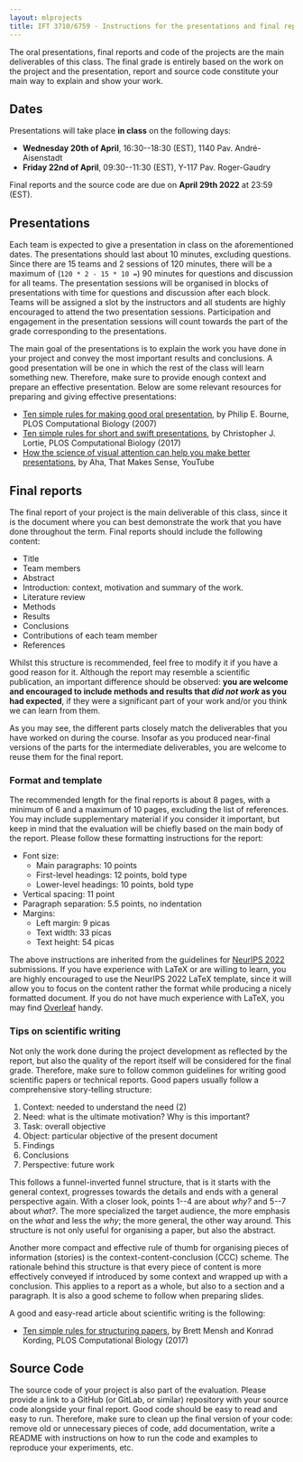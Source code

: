 ```yaml
---
layout: mlprojects
title: IFT 3710/6759 - Instructions for the presentations and final report
---
```


The oral presentations, final reports and code of the projects are the main deliverables of this class. The final grade is entirely based on the work on the project and the presentation, report and source code constitute your main way to explain and show your work.

## Dates

Presentations will take place **in class** on the following days:

* **Wednesday 20th of April**, 16:30--18:30 (EST), 1140 Pav. André-Aisenstadt
* **Friday 22nd of April**, 09:30--11:30 (EST), Y-117 Pav. Roger-Gaudry

Final reports and the source code are due on **April 29th 2022** at 23:59 (EST).

## Presentations

Each team is expected to give a presentation in class on the aforementioned dates. The presentations should last about 10 minutes, excluding questions. Since there are 15 teams and 2 sessions of 120 minutes, there will be a maximum of (`120 * 2 - 15 * 10 =`) 90 minutes for questions and discussion for all teams. The presentation sessions will be organised in blocks of presentations with time for questions and discussion after each block. Teams will be assigned a slot by the instructors and all students are highly encouraged to attend the two presentation sessions. Participation and engagement in the presentation sessions will count towards the part of the grade corresponding to the presentations.

The main goal of the presentations is to explain the work you have done in your project and convey the most important results and conclusions. A good presentation will be one in which the rest of the class will learn something new. Therefore, make sure to provide enough context and prepare an effective presentation. Below are some relevant resources for preparing and giving effective presentations:

* [Ten simple rules for making good oral presentation](https://journals.plos.org/ploscompbiol/article/file?id=10.1371/journal.pcbi.0030077&type=printable), by Philip E. Bourne, PLOS Computational Biology (2007)
* [Ten simple rules for short and swift presentations](https://journals.plos.org/ploscompbiol/article/file?id=10.1371/journal.pcbi.1005373&type=printable), by Christopher J. Lortie, PLOS Computational Biology (2017)
* [How the science of visual attention can help you make better presentations](https://www.youtube.com/watch?v=gOnSTEFJmoU), by  Aha, That Makes Sense, YouTube

## Final reports

The final report of your project is the main deliverable of this class, since it is the document where you can best demonstrate the work that you have done throughout the term. Final reports should include the following content:

* Title
* Team members
* Abstract
* Introduction: context, motivation and summary of the work.
* Literature review
* Methods
* Results
* Conclusions
* Contributions of each team member
* References

Whilst this structure is recommended, feel free to modify it if you have a good reason for it. Although the report may resemble a scientific publication, an important difference should be observed: **you are welcome and encouraged to include methods and results that _did not work_ as you had expected**, if they were a significant part of your work and/or you think we can learn from them. 

As you may see, the different parts closely match the deliverables that you have worked on during the course. Insofar as you produced near-final versions of the parts for the intermediate deliverables, you are welcome to reuse them for the final report.

### Format and template

The recommended length for the final reports is about 8 pages, with a minimum of 6 and a maximum of 10 pages, excluding the list of references. You may include supplementary material if you consider it important, but keep in mind that the evaluation will be chiefly based on the main body of the report. Please follow these formatting instructions for the report:

* Font size:
    * Main paragraphs: 10 points
    * First-level headings: 12 points, bold type
    * Lower-level headings: 10 points, bold type
* Vertical spacing: 11 point
* Paragraph separation: 5.5 points, no indentation
* Margins:
    * Left margin: 9 picas
    * Text width: 33 picas
    * Text height: 54 picas

The above instructions are inherited from the guidelines for [NeurIPS 2022](https://neurips.cc/Conferences/2022/PaperInformation/StyleFiles) submissions. If you have experience with LaTeX or are willing to learn, you are highly encouraged to use the NeurIPS 2022 LaTeX template, since it will allow you to focus on the content rather the format while producing a nicely formatted document. If you do not have much experience with LaTeX, you may find [Overleaf](https://www.overleaf.com/) handy.

### Tips on scientific writing

Not only the work done during the project development as reflected by the report, but also the quality of the report itself will be considered for the final grade. Therefore, make sure to follow common guidelines for writing good scientific papers or technical reports. Good papers usually follow a comprehensive story-telling structure:

1. Context: needed to understand the need (2)
2. Need: what is the ultimate motivation? Why is this important?
3. Task: overall objective
4. Object: particular objective of the present document
5. Findings
6. Conclusions
7. Perspective: future work

This follows a funnel-inverted funnel structure, that is it starts with the general context, progresses towards the details and ends with a general perspective again. With a closer look, points 1--4 are about _why?_ and 5--7 about _what?_. The more specialized the target audience, the more emphasis on the _what_ and less the _why_; the more general, the other way around. This structure is not only useful for organising a paper, but also the abstract.

Another more compact and effective rule of thumb for organising pieces of information (stories) is the context-content-conclusion (CCC) scheme. The rationale behind this structure is that every piece of content is more effectively conveyed if introduced by some context and wrapped up with a conclusion. This applies to a report as a whole, but also to a section and a paragraph. It is also a good scheme to follow when preparing slides.

A good and easy-read article about scientific writing is the following:

* [Ten simple rules for structuring papers](https://journals.plos.org/ploscompbiol/article/file?id=10.1371/journal.pcbi.1005619&type=printable), by Brett Mensh and Konrad Kording, PLOS Computational Biology (2017)

## Source Code

The source code of your project is also part of the evaluation. Please provide a link to a GitHub (or GitLab, or similar) repository with your source code alongside your final report. Good code should be easy to read and easy to run. Therefore, make sure to clean up the final version of your code: remove old or unnecessary pieces of code, add documentation, write a README with instructions on how to run the code and examples to reproduce your experiments, etc.
